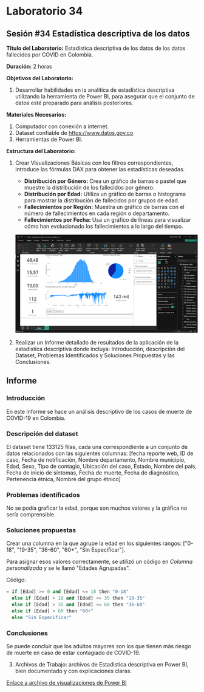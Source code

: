 # Laboratorio 34

## Sesión #34 Estadística descriptiva de los datos

**Título del Laboratorio:** Estadística descriptiva de los datos de los datos fallecidos por COVID en Colombia.

**Duración:** 2 horas

**Objetivos del Laboratorio:**

1. Desarrollar habilidades en la analítica de estadística descriptiva utilizando la herramienta de Power BI, para asegurar que el conjunto de datos esté preparado para análisis posteriores.

**Materiales Necesarios:**

1. Computador con conexión a internet.
2. Dataset confiable de https://www.datos.gov.co
3. Herramientas de Power BI.

**Estructura del Laboratorio:**

1. Crear Visualizaciones Básicas con los filtros correspondientes, introduce las fórmulas DAX para obtener las estadísticas deseadas.

    - **Distribución por Género:** Crea un gráfico de barras o pastel que muestre la distribución de los fallecidos por género.
    - **Distribución por Edad:** Utiliza un gráfico de barras o histograma para mostrar la distribución de fallecidos por grupos de edad.
    - **Fallecimientos por Región:** Muestra un gráfico de barras con el número de fallecimientos en cada región o departamento.
    - **Fallecimientos por Fecha:** Usa un gráfico de líneas para visualizar cómo han evolucionado los fallecimientos a lo largo del tiempo.
    
    ![Captura de pantalla de Power BI](lab34.png)

2. Realizar un Informe detallado de resultados de la aplicación de la estadistica descriptiva donde incluya: Introducción, descripción del Dataset, Problemas Identificados y Soluciones Propuestas y las Conclusiones.

## Informe

### Introducción

En este informe se hace un análisis descriptivo de los casos de muerte de COVID-19 en Colombia.

### Descripción del dataset

El dataset tiene 133125 filas, cada una correspondiente a un conjunto de datos relacionados con las siguientes columnas: [fecha reporte web, ID de caso, Fecha de notificación, Nombre departamento, Nombre municipio, Edad, Sexo, Tipo de contagio, Ubicación del caso, Estado, Nombre del país, Fecha de inicio de síntomas, Fecha de muerte, Fecha de diagnóstico, Pertenencia étnica, Nombre del grupo étnico]

### Problemas identificados

No se podía graficar la edad, porque son muchos valores y la gráfica no sería comprensible.

### Soluciones propuestas

Crear una columna en la que agrupe la edad en los siguientes rangos: ["0-18", "19-35", "36-60", "60+", "Sin Especificar"].

Para asignar esos valores correctamente, se utilizó un código en *Columna personalizada* y se le llamó "Edades Agrupadas".

Código:

```python
= if [Edad] >= 0 and [Edad] <= 18 then "0-18"
  else if [Edad] > 18 and [Edad] <= 35 then "19-35"
  else if [Edad] > 35 and [Edad] <= 60 then "36-60"
  else if [Edad] > 60 then "60+"
  else "Sin Especificar"
```

### Conclusiones

Se puede concluir que los adultos mayores son los que tienen más riesgo de muerte en caso de estar contagiado de COVID-19.

3. Archivos de Trabajo: archivos de Estadistica descriptiva en Power BI, bien documentado y con explicaciones claras.

[Enlace a archivo de visualizaciones de Power BI](lab34.pbix)
